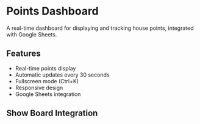 # Points Dashboard

A real-time dashboard for displaying and tracking house points, integrated with Google Sheets.

## Features

- Real-time points display
- Automatic updates every 30 seconds
- Fullscreen mode (Ctrl+K)
- Responsive design
- Google Sheets integration

## Show Board Integration